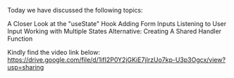 Today we have discussed the following topics:

A Closer Look at the "useState" Hook
Adding Form Inputs
Listening to User Input
Working with Multiple States
Alternative: Creating A Shared Handler Function

Kindly find the video link below:
https://drive.google.com/file/d/1ifI2P0Y2jGKiE7jIrzUo7kp-U3p3Ogcx/view?usp=sharing
